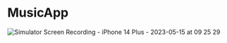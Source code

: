 # MusicApp
![Simulator Screen Recording - iPhone 14 Plus - 2023-05-15 at 09 25 29](https://github.com/aycakman/MusicAppProject/assets/81530201/f0de135c-f256-40ff-8a41-691e9d91e799)
